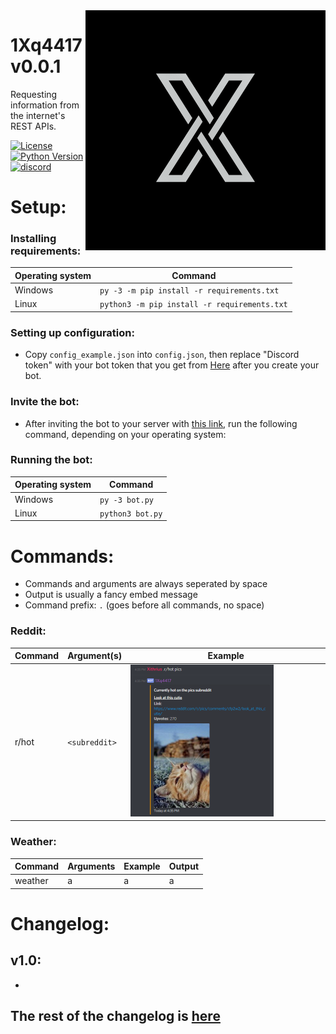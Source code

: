 <img align="right" src="repository/images/icon.png">

<style>
    .img {
        width: 75%;
        height: 75%;
    }
</style>

# 1Xq4417 v0.0.1
Requesting information from the internet's REST APIs.


[![License](https://img.shields.io/apm/l/vim-mode.svg)](https://img.shields.io/apm/l/vim-mode.svg) [![Python Version](https://img.shields.io/badge/python-3.7.3-green.svg)](https://www.python.org/downloads/release/python-373/) [![discord](https://img.shields.io/badge/discord-Xithrius%231318-green.svg)](https://img.shields.io/badge/discord-Xithrius%231318-green.svg)


# Setup:

### Installing requirements:
|  Operating system  |  Command  |
| ------------- | ------------- |
|  Windows  |  `py -3 -m pip install -r requirements.txt`  |
|  Linux  | `python3 -m pip install -r requirements.txt`  |

### Setting up configuration:
* Copy `config_example.json` into `config.json`, then replace "Discord token" with your bot token that you get from [Here](https://discordapp.com/developers/applications/) after you create your bot.

### Invite the bot:
* After inviting the bot to your server with [this link](https://discordapp.com/oauth2/authorize?client_id=598030607875833856&scope=bot&permissions=37028928), run the following command, depending on your operating system:

### Running the bot:
|  Operating system  |  Command  |
| ------------- | ------------- |
|  Windows  |  `py -3 bot.py`  |
|  Linux  |  `python3 bot.py`  |

# Commands:
* Commands and arguments are always seperated by space
* Output is usually a fancy embed message
* Command prefix: `.` (goes before all commands, no space)

### Reddit:
|  Command  |  Argument(s)  |  Example  |
| ------------- | ------------- | ------------- |
|  r/hot  |  `<subreddit>`  |  <img class="img" src="repository/images/reddithot.png" alt="Cat">  |

### Weather:
|  Command  |  Arguments  |  Example  |  Output  |
| ------------- | ------------- | ------------- | ------------- |
|  weather  |  a  |  a  |  a  |

# Changelog: 

## v1.0:
*

## The rest of the changelog is [here](https://github.com/Xithrius/1Xq4417/blob/master/CHANGELOG.md)
